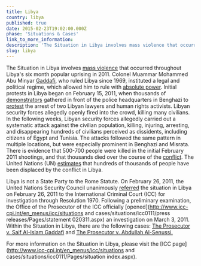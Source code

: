 ```yaml
---
title: Libya
country: libya
published: true
date: 2015-02-23T19:02:00.000Z
phase: 'Situations & Cases'
link_to_more_information:
description: 'The Situation in Libya involves mass violence that occurred throughout Libya’s six month popular uprising in 2011. Within the Libya situation, there is one ongoing case, with one case terminated after the death of Colonel Muammar Gaddafi.'
slug: libya
---
```



The Situation in Libya involves [mass violence](http://www.huffingtonpost.com/2011/02/20/libya-protests-dozens-kil_n_825772.html) that occurred throughout Libya's six month popular uprising in 2011. Colonel Muammar Mohammed Abu Minyar [Gaddafi](http://www.bbc.com/news/world-africa-12688033), who ruled Libya since 1969, instituted a legal and political regime, which allowed him to rule with [absolute power](https://www.washingtonpost.com/world/middle_east/moammar-gaddafi-confirmed-dead-in-libya/2010/09/21/gIQAFOCV0L_story.html). Initial protests in Libya began on February 15, 2011, when thousands of [demonstrators](http://www.theguardian.com/world/2011/feb/20/libya-protests-benghazi-muammar-gaddafi) gathered in front of the police headquarters in Benghazi to [protest](http://www.cnn.com/2011/WORLD/africa/02/18/libya.protests/) the arrest of two Libyan lawyers and human rights activists. Libyan security forces allegedly openly fired into the crowd, killing many civilians. In the following weeks, Libyan security forces allegedly carried out a systematic attack against the civilian population, killing, injuring, arresting, and disappearing hundreds of civilians perceived as dissidents, including citizens of Egypt and Tunisia. The attacks followed the same pattern in multiple locations, but were especially prominent in Benghazi and Misrata. There is evidence that 500-700 people were killed in the initial February 2011 shootings, and that thousands died over the course of the [conflict](https://www.hrw.org/world-report/2011/country-chapters/libya). The United Nations (UN) [estimates](http://www.un.org/apps/news/story.asp?NewsID=51391#.V2gJMD9UMt8) that hundreds of thousands of people have been displaced by the conflict in Libya.

Libya is not a State Party to the Rome Statute. On February 26, 2011, the United Nations Security Council unanimously [referred](http://www.icc-cpi.int/NR/rdonlyres/081A9013-B03D-4859-9D61-5D0B0F2F5EFA/0/1970Eng.pdf) the situation in Libya on February 26, 2011 to the International Criminal Court (ICC) for investigation through Resolution 1970. Following a preliminary examination, the Office of the Prosecutor of the ICC officially [opened](http://www.icc-cpi.int/en_menus/icc/situations and cases/situations/icc0111/press releases/Pages/statement 020311.aspx) an investigation on March 3, 2011. Within the Situation in Libya, there are the following cases: [The Prosecutor v. Saif Al-Islam Gaddafi](https://www.aba-icc.org/accused/saif-al-islam-gaddafi/) and [The Prosecutor v. Abdullah Al-Senussi.](https://www.aba-icc.org/accused/abdullah-al-senussi/)

For more information on the Situation in Libya, please visit the [ICC page](http://www.icc-cpi.int/en_menus/icc/situations and cases/situations/icc0111/Pages/situation index.aspx).